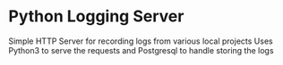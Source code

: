 # Python Logging Server

Simple HTTP Server for recording logs from various local projects
Uses Python3 to serve the requests and Postgresql to handle storing the logs

